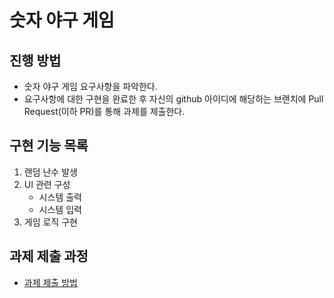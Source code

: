 # 숫자 야구 게임
## 진행 방법
* 숫자 야구 게임 요구사항을 파악한다.
* 요구사항에 대한 구현을 완료한 후 자신의 github 아이디에 해당하는 브랜치에 Pull Request(이하 PR)를 통해 과제를 제출한다.

## 구현 기능 목록
1. 랜덤 난수 발생
2. UI 관련 구성
    * 시스템 출력
    * 시스템 입력
3. 게임 로직 구현

## 과제 제출 과정
* [과제 제출 방법](https://github.com/next-step/nextstep-docs/tree/master/precourse)

